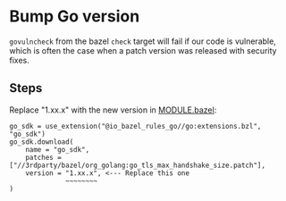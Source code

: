 # Bump Go version

`govulncheck` from the bazel `check` target will fail if our code is vulnerable, which is often the case when a patch version was released with security fixes.

## Steps

Replace "1.xx.x" with the new version in [MODULE.bazel](/MODULE.bazel):

```starlark
go_sdk = use_extension("@io_bazel_rules_go//go:extensions.bzl", "go_sdk")
go_sdk.download(
    name = "go_sdk",
    patches = ["//3rdparty/bazel/org_golang:go_tls_max_handshake_size.patch"],
    version = "1.xx.x", <--- Replace this one
              ~~~~~~~~
)

```
